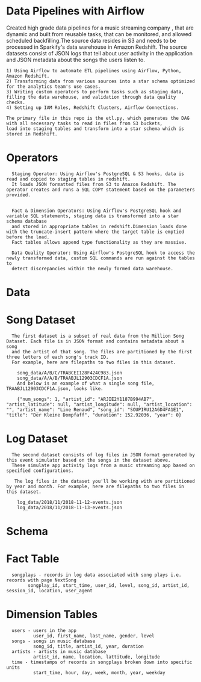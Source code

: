 # Data Pipelines with Airflow
  Created high grade data pipelines for a music streaming company , that are dynamic and built from reusable tasks, that can be monitored, and allowed scheduled
  backfilling.The source data resides in S3 and needs to be processed in Sparkify's data warehouse in Amazon Redshift. The source datasets consist of JSON logs 
  that tell about user activity in the application and JSON metadata about the songs the users listen to.

    1) Using Airflow to automate ETL pipelines using Airflow, Python, Amazon Redshift.
    2) Transforming data from various sources into a star schema optimized for the analytics team's use cases.
    3) Writing custom operators to perform tasks such as staging data, filling the data warehouse, and validation through data quality checks.
    4) Setting up IAM Roles, Redshift Clusters, Airflow Connections.
    
    The primary file in this repo is the etl.py, which generates the DAG with all necessary tasks to read in files from S3 buckets, 
    load into staging tables and transform into a star schema which is stored in Redshift.
    
# Operators
      Staging Operator: Using Airflow's PostgreSQL & S3 hooks, data is read and copied to staging tables in redshift.
      It loads JSON formatted files from S3 to Amazon Redshift. The operator creates and runs a SQL COPY statement based on the parameters provided. 
  

      Fact & Dimension Operators: Using Airflow's PostgreSQL hook and variable SQL statements, staging data is transformed into a star schema database
      and stored in appropriate tables in redshift.Dimension loads done with the truncate-insert pattern where the target table is emptied before the load. 
      Fact tables allows append type functionality as they are massive. 

      Data Quality Operator: Using Airflow's PostgreSQL hook to access the newly transformed data, custom SQL commands are run against the tables to
      detect discrepancies within the newly formed data warehouse.
      
# Data


# Song Dataset
      The first dataset is a subset of real data from the Million Song Dataset. Each file is in JSON format and contains metadata about a song 
      and the artist of that song. The files are partitioned by the first three letters of each song's track ID. 
      For example, here are filepaths to two files in this dataset.

        song_data/A/B/C/TRABCEI128F424C983.json
        song_data/A/A/B/TRAABJL12903CDCF1A.json
        And below is an example of what a single song file, TRAABJL12903CDCF1A.json, looks like.

        {"num_songs": 1, "artist_id": "ARJIE2Y1187B994AB7", "artist_latitude": null, "artist_longitude": null, "artist_location": "", "artist_name": "Line Renaud", "song_id": "SOUPIRU12A6D4FA1E1", "title": "Der Kleine Dompfaff", "duration": 152.92036, "year": 0}
          
          
 # Log Dataset
          
          
      The second dataset consists of log files in JSON format generated by this event simulator based on the songs in the dataset above. 
      These simulate app activity logs from a music streaming app based on specified configurations.

       The log files in the dataset you'll be working with are partitioned by year and month. For example, here are filepaths to two files in this dataset.

        log_data/2018/11/2018-11-12-events.json
        log_data/2018/11/2018-11-13-events.json
        
  # Schema
  
  # Fact Table
      songplays - records in log data associated with song plays i.e. records with page NextSong
            songplay_id, start_time, user_id, level, song_id, artist_id, session_id, location, user_agent
  # Dimension Tables
      users - users in the app
              user_id, first_name, last_name, gender, level
      songs - songs in music database
              song_id, title, artist_id, year, duration
      artists - artists in music database
              artist_id, name, location, lattitude, longitude
      time - timestamps of records in songplays broken down into specific units
              start_time, hour, day, week, month, year, weekday
 
 
